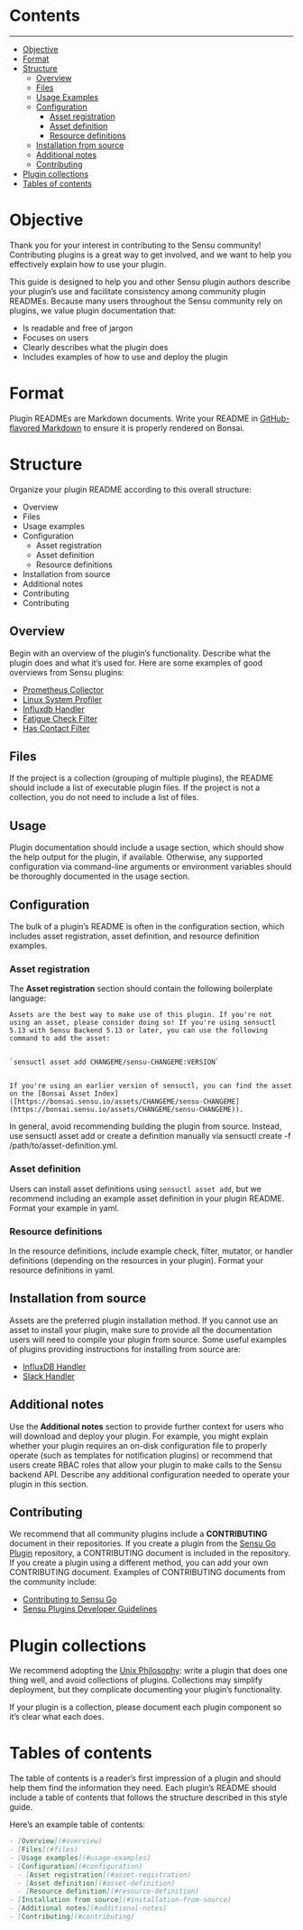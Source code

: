 # Contents
---
- [Objective](#objective)
- [Format](#format)
- [Structure](#structure)
    - [Overview](#overview)
    - [Files](#files)
    - [Usage Examples](#usage-examples)
    - [Configuration](#configuration)
        - [Asset registration](#asset-registration)
        - [Asset definition](#asset-definition)
        - [Resource definitions](#resource-definitions)
    - [Installation from source](#installation-from-source)
    - [Additional notes](#additional-nodes)
    - [Contributing](#contributing)
- [Plugin collections](#plugin-collections)
- [Tables of contents](#tables-of-contents)

# Objective

Thank you for your interest in contributing to the Sensu community! Contributing plugins is a great way to get involved, and we want to help you effectively explain  how to use your plugin.  

This guide is designed to help you and other Sensu plugin authors describe your plugin’s use and facilitate consistency among community plugin READMEs. Because many users throughout the Sensu community rely on plugins, we value plugin documentation that:

* Is readable and free of jargon
* Focuses on users
* Clearly describes what the plugin does
* Includes examples of how to use and deploy the plugin

# Format

Plugin READMEs are Markdown documents. Write your README in [GitHub-flavored Markdown](https://guides.github.com/features/mastering-markdown/) to ensure it is properly rendered on Bonsai. 

# Structure

Organize your plugin README according to this overall structure:

* Overview
* Files
* Usage examples
* Configuration
  * Asset registration
  * Asset definition
  * Resource definitions
* Installation from source
* Additional notes
* Contributing
* Contributing



## Overview

Begin with an overview of the plugin’s functionality. Describe what the plugin does and what it’s used for. Here are some examples of good overviews from Sensu plugins:


*   [Prometheus Collector](https://github.com/sensu/sensu-prometheus-collector#overview)
*   [Linux System Profiler](https://github.com/sensu/system-profile-linux#overview)
*   [Influxdb Handler](https://github.com/sensu/sensu-influxdb-handler#sensu-influxdb-handler)
*   [Fatigue Check Filter](https://github.com/nixwiz/sensu-go-fatigue-check-filter#sensu-go-fatigue-check-filter)
*   [Has Contact Filter](https://github.com/sensu/sensu-go-has-contact-filter#sensu-go-has-contact-filter)


## Files

If the project is a collection (grouping of multiple plugins), the README should include a list of executable plugin files. If the project is not a collection, you do not need to include a list of files.


## Usage

Plugin documentation should include a usage section, which should show the help output for the plugin, if available. Otherwise, any supported configuration via command-line arguments or environment variables should be thoroughly documented in the usage section.


## Configuration

The bulk of a plugin’s README is often in the configuration section, which includes asset registration, asset definition, and resource definition examples.


### Asset registration

The **Asset registration** section should contain the following boilerplate language:


    Assets are the best way to make use of this plugin. If you're not using an asset, please consider doing so! If you're using sensuctl 5.13 with Sensu Backend 5.13 or later, you can use the following command to add the asset: 


    `sensuctl asset add CHANGEME/sensu-CHANGEME:VERSION`


    If you're using an earlier version of sensuctl, you can find the asset on the [Bonsai Asset Index]([https://bonsai.sensu.io/assets/CHANGEME/sensu-CHANGEME](https://bonsai.sensu.io/assets/CHANGEME/sensu-CHANGEME)).

In general, avoid recommending building the plugin from source. Instead, use sensuctl asset add or create a definition manually via sensuctl create -f /path/to/asset-definition.yml.


### Asset definition

Users can install asset definitions using `sensuctl asset add`, but we recommend including an example asset definition in your plugin README. Format your example in yaml.


### Resource definitions

In the resource definitions, include example check, filter, mutator, or handler definitions (depending on the resources in your plugin). Format your resource definitions in yaml.


## Installation from source

Assets are the preferred plugin installation method. If you cannot use an asset to install your plugin, make sure to provide all the documentation users will need to compile your plugin from source. Some useful examples of plugins providing instructions for installing from source are:

*   [InfluxDB Handler](https://github.com/sensu/sensu-influxdb-handler#dependencies)
*   [Slack Handler](https://github.com/sensu/sensu-slack-handler#installing-from-source-and-contributing)

## Additional notes

Use the **Additional notes** section to provide further context for users who will download and deploy your plugin. For example, you might explain whether your plugin requires an on-disk configuration file to properly operate (such as templates for notification plugins) or recommend that users create RBAC roles that allow your plugin to make calls to the Sensu backend API. Describe any additional configuration needed to operate your plugin in this section.

## Contributing

We recommend that all community plugins include a **CONTRIBUTING** document in their repositories. If you create a plugin from the [Sensu Go Plugin](https://github.com/sensu/sensu-go-plugin) repository, a CONTRIBUTING document is included in the repository. If you create a plugin using a different method, you can add your own CONTRIBUTING document. Examples of CONTRIBUTING documents from the community include:

*   [Contributing to Sensu Go](https://github.com/sensu/sensu-go/blob/master/CONTRIBUTING.md)
*   [Sensu Plugins Developer Guidelines](http://sensu-plugins.io/docs/developer_guidelines.html)


# Plugin collections

We recommend adopting the [Unix Philosophy](https://homepage.cs.uri.edu/~thenry/resources/unix_art/ch01s06.html): write a plugin that does one thing well, and avoid collections of plugins. Collections may simplify deployment, but they complicate documenting your plugin’s functionality. 

If your plugin is a collection, please document each plugin component so it’s clear what each does. 

# Tables of contents

The table of contents is a reader’s first impression of a plugin and should help them find the information they need. Each plugin’s README should include a table of contents that follows the structure described in this style guide.

Here’s an example table of contents:

```markdown
- [Overview](#overview)
- [Files](#files)
- [Usage examples](#usage-examples)
- [Configuration](#configuration)
  - [Asset registration](#asset-registration)
  - [Asset definition](#asset-definition)
  - [Resource definition](#resource-definition)
- [Installation from source](#installation-from-source)
- [Additional notes](#additional-notes)
- [Contributing](#contributing)
```
